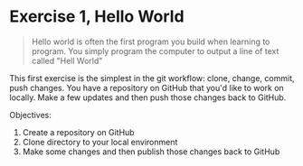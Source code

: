 # Exercise 1, Hello World

> Hello world is often the first program you build when learning to program. You simply program the computer to output a line of text called "Hell World"

This first exercise is the simplest in the git workflow: clone, change, commit, push changes. You have a repository on GitHub that you'd like to work on locally. Make a few updates and then push those changes back to GitHub.

Objectives:
1. Create a repository on GitHub
2. Clone directory to your local environment
3. Make some changes and then publish those changes back to GitHub

